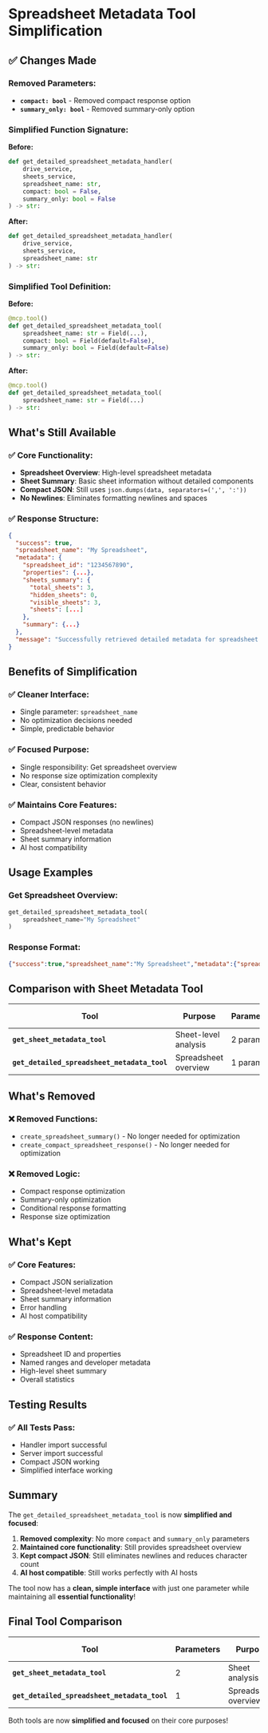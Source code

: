 # Spreadsheet Metadata Tool Simplification

## **✅ Changes Made**

### **Removed Parameters:**
- **`compact: bool`** - Removed compact response option
- **`summary_only: bool`** - Removed summary-only option

### **Simplified Function Signature:**

**Before:**
```python
def get_detailed_spreadsheet_metadata_handler(
    drive_service,
    sheets_service,
    spreadsheet_name: str,
    compact: bool = False,
    summary_only: bool = False
) -> str:
```

**After:**
```python
def get_detailed_spreadsheet_metadata_handler(
    drive_service,
    sheets_service,
    spreadsheet_name: str
) -> str:
```

### **Simplified Tool Definition:**

**Before:**
```python
@mcp.tool()
def get_detailed_spreadsheet_metadata_tool(
    spreadsheet_name: str = Field(...),
    compact: bool = Field(default=False),
    summary_only: bool = Field(default=False)
) -> str:
```

**After:**
```python
@mcp.tool()
def get_detailed_spreadsheet_metadata_tool(
    spreadsheet_name: str = Field(...)
) -> str:
```

## **What's Still Available**

### **✅ Core Functionality:**
- **Spreadsheet Overview**: High-level spreadsheet metadata
- **Sheet Summary**: Basic sheet information without detailed components
- **Compact JSON**: Still uses `json.dumps(data, separators=(',', ':'))`
- **No Newlines**: Eliminates formatting newlines and spaces

### **✅ Response Structure:**
```json
{
  "success": true,
  "spreadsheet_name": "My Spreadsheet",
  "metadata": {
    "spreadsheet_id": "1234567890",
    "properties": {...},
    "sheets_summary": {
      "total_sheets": 3,
      "hidden_sheets": 0,
      "visible_sheets": 3,
      "sheets": [...]
    },
    "summary": {...}
  },
  "message": "Successfully retrieved detailed metadata for spreadsheet 'My Spreadsheet'"
}
```

## **Benefits of Simplification**

### **✅ Cleaner Interface:**
- Single parameter: `spreadsheet_name`
- No optimization decisions needed
- Simple, predictable behavior

### **✅ Focused Purpose:**
- Single responsibility: Get spreadsheet overview
- No response size optimization complexity
- Clear, consistent behavior

### **✅ Maintains Core Features:**
- Compact JSON responses (no newlines)
- Spreadsheet-level metadata
- Sheet summary information
- AI host compatibility

## **Usage Examples**

### **Get Spreadsheet Overview:**
```python
get_detailed_spreadsheet_metadata_tool(
    spreadsheet_name="My Spreadsheet"
)
```

### **Response Format:**
```json
{"success":true,"spreadsheet_name":"My Spreadsheet","metadata":{"spreadsheet_id":"1234567890","properties":{"title":"My Spreadsheet"},"sheets_summary":{"total_sheets":3,"hidden_sheets":0,"visible_sheets":3,"sheets":[{"sheet_id":0,"title":"Sheet1","index":0,"sheet_type":"GRID","hidden":false}]},"summary":{"total_sheets":3,"hidden_sheets":0,"visible_sheets":3,"named_ranges_count":2,"developer_metadata_count":0}},"message":"Successfully retrieved detailed metadata for spreadsheet 'My Spreadsheet'"}
```

## **Comparison with Sheet Metadata Tool**

| Tool | Purpose | Parameters | Response Focus |
|------|---------|------------|----------------|
| **`get_sheet_metadata_tool`** | Sheet-level analysis | 2 params | Detailed sheet info |
| **`get_detailed_spreadsheet_metadata_tool`** | Spreadsheet overview | 1 param | Spreadsheet summary |

## **What's Removed**

### **❌ Removed Functions:**
- `create_spreadsheet_summary()` - No longer needed for optimization
- `create_compact_spreadsheet_response()` - No longer needed for optimization

### **❌ Removed Logic:**
- Compact response optimization
- Summary-only optimization
- Conditional response formatting
- Response size optimization

## **What's Kept**

### **✅ Core Features:**
- Compact JSON serialization
- Spreadsheet-level metadata
- Sheet summary information
- Error handling
- AI host compatibility

### **✅ Response Content:**
- Spreadsheet ID and properties
- Named ranges and developer metadata
- High-level sheet summary
- Overall statistics

## **Testing Results**

### **✅ All Tests Pass:**
- Handler import successful
- Server import successful
- Compact JSON working
- Simplified interface working

## **Summary**

The `get_detailed_spreadsheet_metadata_tool` is now **simplified and focused**:

1. **Removed complexity**: No more `compact` and `summary_only` parameters
2. **Maintained core functionality**: Still provides spreadsheet overview
3. **Kept compact JSON**: Still eliminates newlines and reduces character count
4. **AI host compatible**: Still works perfectly with AI hosts

The tool now has a **clean, simple interface** with just one parameter while maintaining all **essential functionality**!

## **Final Tool Comparison**

| Tool | Parameters | Purpose | Response Size |
|------|------------|---------|---------------|
| **`get_sheet_metadata_tool`** | 2 | Sheet analysis | Standard |
| **`get_detailed_spreadsheet_metadata_tool`** | 1 | Spreadsheet overview | Optimized |

Both tools are now **simplified and focused** on their core purposes! 